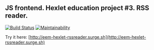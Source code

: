 ## JS frontend. Hexlet education project #3. RSS reader.

[![Build Status](https://travis-ci.org/UnnamedHero/project-lvl3-s226.svg?branch=master)](https://travis-ci.org/UnnamedHero/project-lvl3-s226)
[![Maintainability](https://api.codeclimate.com/v1/badges/b286438f08530e8f690c/maintainability)](https://codeclimate.com/github/UnnamedHero/project-lvl3-s226/maintainability)


Try it here: [http://eem-hexlet-rssreader.surge.sh](http://eem-hexlet-rssreader.surge.sh)